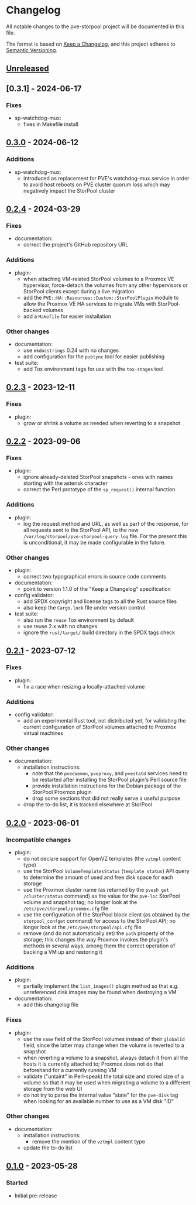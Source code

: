 <!--
SPDX-FileCopyrightText: StorPool <support@storpool.com>
SPDX-License-Identifier: BSD-2-Clause
-->

# Changelog

All notable changes to the pve-storpool project will be documented in this file.

The format is based on [Keep a Changelog](https://keepachangelog.com/en/1.1.0/),
and this project adheres to [Semantic Versioning](https://semver.org/spec/v2.0.0.html).

## [Unreleased]

## [0.3.1] - 2024-06-17

### Fixes

- sp-watchdog-mux:
  - fixes in Makefile install 

## [0.3.0] - 2024-06-12

### Additions

- sp-watchdog-mux:
  - introduced as replacement for PVE's watchdog-mux service in order to avoid
    host reboots on PVE cluster quorum loss which may negatively impact
    the StorPool cluster

## [0.2.4] - 2024-03-29

### Fixes

- documentation:
    - correct the project's GitHub repository URL

### Additions

- plugin:
    - when attaching VM-related StorPool volumes to a Proxmox VE hypervisor,
      force-detach the volumes from any other hypervisors or StorPool clients except
      during a live migration
    - add the `PVE::HA::Resources::Custom::StorPoolPlugin` module to allow
      the Proxmox VE HA services to migrate VMs with StorPool-backed volumes
    - add a `Makefile` for easier installation

### Other changes

- documentation:
    - use `mkdocstrings` 0.24 with no changes
    - add configuration for the `publync` tool for easier publishing
- test suite:
    - add Tox environment tags for use with the `tox-stages` tool

## [0.2.3] - 2023-12-11

### Fixes

- plugin:
    - grow or shrink a volume as needed when reverting to a snapshot

## [0.2.2] - 2023-09-06

### Fixes

- plugin:
    - ignore already-deleted StorPool snapshots - ones with names starting with
      the asterisk character
    - correct the Perl prototype of the `sp_request()` internal function

### Additions

- plugin:
    - log the request method and URL, as well as part of the response, for
      all requests sent to the StorPool API, to the new
      `/var/log/storpool/pve-storpool-query.log` file.
      For the present this is unconditional, it may be made configurable
      in the future.

### Other changes

- plugin:
    - correct two typographical errors in source code comments
- documentation:
    - point to version 1.1.0 of the "Keep a Changelog" specification
- config validator:
    - add SPDX copyright and license tags to all the Rust source files
    - also keep the `Cargo.lock` file under version control
- test suite:
    - also run the `reuse` Tox environment by default
    - use reuse 2.x with no changes
    - ignore the `rust/target/` build directory in the SPDX tags check

## [0.2.1] - 2023-07-12

### Fixes

- plugin:
    - fix a race when resizing a locally-attached volume

### Additions

- config validator:
    - add an experimental Rust tool, not distributed yet, for validating
      the current configuration of StorPool volumes attached to Proxmox
      virtual machines

### Other changes

- documentation:
    - installation instructions:
        - note that the `pvedaemon`, `pveproxy`, and `pvestatd` services need to be
          restarted after installing the StorPool plugin's Perl source file
        - provide installation instructions for the Debian package of the StorPool
          Proxmox plugin
        - drop some sections that did not really serve a useful purpose
    - drop the to-do list, it is tracked elsewhere at StorPool

## [0.2.0] - 2023-06-01

### Incompatible changes

- plugin:
    - do not declare support for OpenVZ templates (the `vztmpl` content type)
    - use the StorPool `VolumeTemplatesStatus` (`template status`) API query to
      determine the amount of used and free disk space for each storage
    - use the Proxmox cluster name (as returned by the `pvesh get /cluster/status`
      command) as the value for the `pve-loc` StorPool volume and snapshot tag;
      no longer look at the `/etc/pve/storpool/proxmox.cfg` file
    - use the configuration of the StorPool block client (as obtained by
      the `storpool_confget` command) for access to the StorPool API;
      no longer look at the `/etc/pve/storpool/api.cfg` file
    - remove (and do not automatically set) the `path` property of the storage;
      this changes the way Proxmox invokes the plugin's methods in several ways,
      among them the correct operation of backing a VM up and restoring it

### Additions

- plugin:
    - partially implement the `list_images()` plugin method so that e.g.
      unreferenced disk images may be found when destroying a VM
- documentation:
    - add this changelog file

### Fixes

- plugin:
    - use the `name` field of the StorPool volumes instead of their `globalId`
      field, since the latter may change when the volume is reverted to
      a snapshot
    - when reverting a volume to a snapshot, always detach it from all the hosts
      it is currently attached to; Proxmox does not do that beforehand for
      a currently running VM
    - validate ("untaint" in Perl-speak) the total size and stored size of
      a volume so that it may be used when migrating a volume to a different
      storage from the web UI
    - do not try to parse the internal value "state" for the `pve-disk` tag when
      looking for an available number to use as a VM disk "ID"

### Other changes

- documentation:
    - installation instructions:
        - remove the mention of the `vztmpl` content type
    - update the to-do list

## [0.1.0] - 2023-05-28

### Started

- Initial pre-release

[Unreleased]: https://github.com/storpool/pve-storpool/compare/release/0.3.0...main
[0.3.0]: https://github.com/storpool/pve-storpool/compare/release/0.2.4...release%2F0.3.0
[0.2.4]: https://github.com/storpool/pve-storpool/compare/release/0.2.3...release%2F0.2.4
[0.2.3]: https://github.com/storpool/pve-storpool/compare/release/0.2.2...release%2F0.2.3
[0.2.2]: https://github.com/storpool/pve-storpool/compare/release/0.2.1...release%2F0.2.2
[0.2.1]: https://github.com/storpool/pve-storpool/compare/release/0.2.0...release%2F0.2.1
[0.2.0]: https://github.com/storpool/pve-storpool/compare/release/0.1.0...release%2F0.2.0
[0.1.0]: https://github.com/storpool/pve-storpool/releases/tag/release%2F0.1.0
